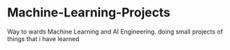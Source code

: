 # Machine-Learning-Projects
Way to wards Machine Learning and AI Engineering. doing small projects of things that i have learned

